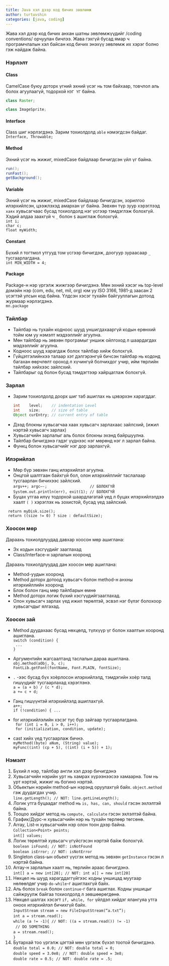 ```yaml
---
title: Java хэл дээр код бичих зөвлөмж
author: turtuvshin
categories: [java, coding]
---
```


Жава хэл дээр код бичих анхан шатны зөвлөмжүүдийг /coding conventions/ орчуулан бичлээ. Жава гэхгүй бусад ямар ч програмчлалын хэл байсан код бичих энэхүү зөвлөмж их хэрэг болно гэж найдаж байна.

### Нэрлэлт

#### Class 
CamelCase буюу доторх үгний эхний үсэг нь том байхаар, товчлол аль болох агуулаагүй, тодорхой ```НЭГ ҮГ``` байна.  
```java
class Raster; 
```  
```java
class ImageSprite;
```

#### Interface
Class шиг нэрлэгдэнэ. Зарим тохиолдолд ```аble``` нэмэгдсэн байдаг.  
```Interface, Throwable;```
#### Method 
Эхний үсэг нь жижиг, mixedCase байдлаар бичигдсэн үйл үг байна.   
```java
run(); 
runFast();  
getBackground(); 
``` 
#### Variable 
Эхний үсэг нь жижиг, mixedCase байдлаар бичигдсэн, зорилгоо илэрхийлсэн, цээжлэхэд амархан үг байна. Зөвхөн түр зуур хэрэглээд ```хаях``` хувьсагчаас бусад тохиолдолд нэг үсгээр тэмдэглэж болохгүй. Хэдий алдаа заахгүй ч ```_``` болон ```$``` ашиглаж болохгүй.  
```int i; ```  
```char c; ```   
```float myWidth; ```   
#### Constant 
Бүхий л тогтмол утгууд том үсгээр бичигдэж, доогуур зураасаар ```_``` тусгаарлагдана.  
``` int MIN_WIDTH = 4; ```

#### Package 
Package-н нэр үргэлж жижгээр бичигдэнэ. Мөн эхний хэсэг нь top-level домэйн нэр (com, edu, net, mil, org) юм уу ISO 3166, 1981-д заасан 2 үсэгтэй улсын код байна. Үлдсэн хэсэг тухайн байгууллагын дотоод журмаар нэрлэгдэнэ.  
```mn.package ```


### Тайлбар 

* Тайлбар нь тухайн кодноос шууд уншигдахааргүй кодын ерөнхий тойм юм уу нэмэлт мэдээллийг агуулна. 
* Мөн тайлбар нь зөвхөн програмыг уншиж ойлгоход л шаардагдах мэдээллийг агуулна.
* Кодноос шууд харагдаж болох тайлбар хийж болохгүй.
* Гүйцэтгэлийнхээ талаар хэт дэлгэрэнгүй бичсэн тайлбар нь кодонд багахан өөрчлөлт ороход л хүчингүй болчихдог учир, ийм төрлийн тайлбар хийхээс зайлсхий.
* Тайлбарыг од болон бусад тэмдэгтээр хайрцаглаж болохгүй. 

### Зарлал 

* Зарим тохиолдолд доорх шиг таб ашиглах нь цэвэрхэн харагддаг.  
  ```java
  int    level;    // indentation Level
  int    size;     // size of table
  Object curEntry; // current entry of table
  ```  
* Дээд блокны хувьсагчаа хаах хувьсагч зарлахаас зайлсхий, (ижил нэртэй хувьсагч зарлах)
* Хувьсагчийн зарлалыг аль болох блокны эхэнд байршуулна.
* Тайлбар бичигдэнэ гэдэг үүднээс нэг мөрөнд нэг л зарлал байна.
* Функц болон хувьсагчийг нэг дор зарлахгүй.

### Илэрийлэл 

* Мөр бүр зөвхөн ганц илэрхийлэл агуулна.
* Онцгой шалтгаан байхгүй бол, олон илэрхийллийг таслалаар тусгаарлан бичихээс зайлсхий.  
 ```argv++; argc—-;                   // БОЛОХГҮЙ```  
 ```System.out.println(err), exit(1); // БОЛОХГҮЙ```  
* Буцах утгаа илүү тодорхой шаардлагатай үед л буцах илэрхийлэлдээ хаалт ```( )``` хэрэглэх нь зохистой, бусад үед зайлсхий.  
```return;
 return myDisk.size();
 return ((size != 0) ? size : defaultSize);
```

### Хоосон мөр

Дараахь тохиолдлуудад давхар хоосон мөр ашиглана: 
* Эх кодын хэсгүүдийг зааглахад 
* Class/Interface-н зарлалын хооронд

Дараахь тохиолдлуудад дан хоосон мөр ашиглана:
* Method-уудын хооронд
* Method доторх дотоод хувьсагч болон method-н анхны илэрхийллийн хооронд
* Блок болон ганц мөр тайлбарын өмнө
* Method доторх логик бүхий хэсгүүдийгзааглахад.
* Олон хувьсагч зарлах үед ижил төрөлтэй, эсвэл нэг бүлэг болохоор хувьсагчдыг ялгахад.

### Хоосон зай 

* Method дуудахаас бусад нөхцөлд, түлхүүр үг болон хаалтын хооронд ашиглана.  
```switch (condition) { ```  
```  ...  ```  
```} ```  
* Аргументийн жагсаалтанд таслалын дараа ашиглана.  
 ```obj.method(aObj, b, c);```  
 ```FontLib.getFont(fontName, Font.PLAIN, fontSize);```  
 
* ```.``` -ээс бусад бүх хоѐрлосон илэрхийлэлд, тэмдэгийн хоѐр талд гишүүдийг тусгаарлахад хэрэглэнэ.   
``` a = (a + b) / (c * d); ```  
``` a += c + d;  ```  
* Ганц гишүүнтэй илэрхийлэлд ашиглахгүй.   
 ```a++; ```  
 ```if (!condition) { ... ```  
* for илэрхийлэлийн хэсэг тус бүр зайгаар тусгаарлагдана.  
``` for (int i = 0, i > 0, i++);```  
``` for (initialization, condition, update);```  
* cast хийх үед тусгаарлаж бичнэ.  
 ```myMethod((byte) aNum, (String) value); ```  
 ```myFunc((int) (cp + 5), ((int) (i + 5)) + 1); ```


### Нэмэлт

1. Бүхий л нэр, тайлбар англи хэл дээр бичигдэнэ
2. Хувьсагчийн нэрийн урт нь хамрах хүрээнээсээ хамаарна. Том нь урт нэртэй, жижиг нь богино нэртэй.
3. Обьектын нэрийн method-ын нэрэнд оруулахгүй байх. ```object.method``` гэж дуудагдах учир.  
```line.getLength(); // NOT: line.getLineLength();```
4. Логик утга буцаадаг method нь ```is, has, can, should``` гэсэн эхлэлтэй байна. 
5. Тооцоо хийдэг метод нь ```compute, calculate``` гэсэн эхлэлтэй байна.
6. График/Дүрс-н хувьсагчийн нэр нь тухайн төрлөөр төгсөнө.
7. Array, List-н хувьсагчийн нэр олон тоон дээр байна.  
```Collection<Point> points;```  
```int[] values; ``` 
8. Логик төрөлтэй хувьсагч үгүйсгэсэн нэртэй байж болохгүй.  
```boolean isFound; // NOT: isNotFound```  
```boolean isError; // NOT: isNotError```  
9. Singleton class-ын обьект үүсгэх метод нь зөвхөн ```getInstance``` гэсэн л нэртэй байна.
10. Array-н зарлалын хаалт нь, төрлийн араас бичигдэнэ.  
```int[] a = new int[20]; // NOT: int a[] = new int[20]```
11. Нөхцөл нь шууд харагддаггүйгээс кодны уншицад муугаар нөлөөлдөг учир ```do-while```-г ашиглахгүй байх.
12. Аль болох ```break``` болон ```continue```-г бага ашиглах. Кодны уншицыг сайжруулж байгаа тохиолдолд л зөвшөөрөгдөнө.
13. Нөхцөл шалгах хэсэгт ```if, while, for``` үйлдэл хийдэг ялангуяа утга оноох илэрхийлэл бичихгүй байх.  
```InputStream stream = new FileInputStream(“a.txt”);```  
```int a = stream.read();```  
```while (a != -1){ // NOT: ((a = stream.read()) != -1)```  
``` // DO SOMETHING```  
```a = stream.read();```  
```} ```  
14. Бутархай тоо үргэлж цэгтэй мөн үргэлж бүхэл тоотой бичигдэнэ.  
```double total = 0.0; // NOT: double total = 0;```  
```double speed = 3.0e8; // NOT: double speed = 3e8;```  
```double rate = 0.5; // NOT: double rate = .5;```  
